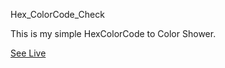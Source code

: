 Hex_ColorCode_Check

This is my simple HexColorCode to Color Shower.

<a href="https://ganeshparmar.github.io/Hex_ColorCode_Check/">See Live</a>
